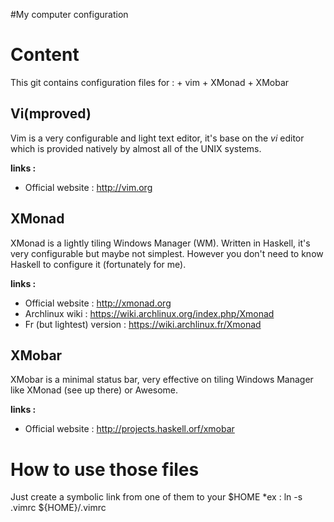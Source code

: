 #My computer configuration

Content
=======
This git contains configuration files for :
	+ vim
	+ XMonad
	+ XMobar

Vi(mproved)
-----------
Vim is a very configurable and light text editor, it's base on the *vi* editor which is provided natively by almost all of the UNIX systems.

**links :**
+ Official website : http://vim.org

XMonad
------
XMonad is a lightly tiling Windows Manager (WM). Written in Haskell, it's very configurable but maybe not simplest. However you don't need to know Haskell to configure it (fortunately for me).

**links :**
+ Official website : http://xmonad.org
+ Archlinux wiki : https://wiki.archlinux.org/index.php/Xmonad
+ Fr (but lightest) version : https://wiki.archlinux.fr/Xmonad


XMobar
------
XMobar is a minimal status bar, very effective on tiling Windows Manager like XMonad (see up there) or Awesome.

**links :**
+ Official website : http://projects.haskell.orf/xmobar


How to use those files
======================
Just create a symbolic link from one of them to your $HOME
*ex : ln -s .vimrc ${HOME}/.vimrc
